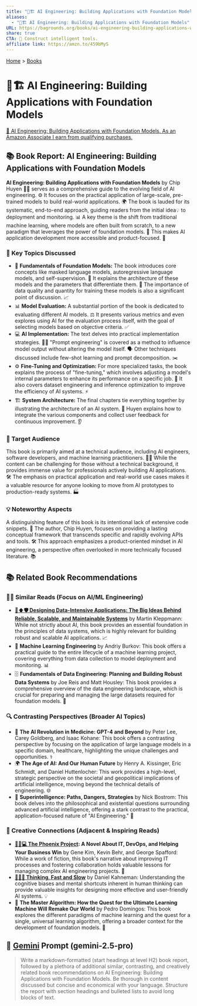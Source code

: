 ```yaml
---
title: "🤖🏗️ AI Engineering: Building Applications with Foundation Models"
aliases:
  - "🤖🏗️ AI Engineering: Building Applications with Foundation Models"
URL: https://bagrounds.org/books/ai-engineering-building-applications-with-foundation-models
share: true
CTA: 🤖 Construct intelligent tools.
affiliate link: https://amzn.to/459bMyS
---
```

[Home](../index.md) > [Books](./index.md)  
# 🤖🏗️ AI Engineering: Building Applications with Foundation Models  
[🛒 AI Engineering: Building Applications with Foundation Models. As an Amazon Associate I earn from qualifying purchases.](https://amzn.to/459bMyS)  
  
## 📚 Book Report: AI Engineering: Building Applications with Foundation Models  
  
**AI Engineering: Building Applications with Foundation Models** by Chip Huyen 👨‍💻 serves as a comprehensive guide to the evolving field of AI engineering. ⚙️ It focuses on the practical application of large-scale, pre-trained models to build real-world applications. 🌍 The book is lauded for its systematic, end-to-end approach, guiding readers from the initial idea💡 to deployment and monitoring. 📊 A key theme is the shift from traditional machine learning, where models are often built from scratch, to a new paradigm that leverages the power of foundation models. 🚀 This makes AI application development more accessible and product-focused. 🎯  
  
### 🔑 Key Topics Discussed  
  
* 🧠 **Fundamentals of Foundation Models:** The book introduces core concepts like masked language models, autoregressive language models, and self-supervision. 🤖 It explains the architecture of these models and the parameters that differentiate them. 🧮 The importance of data quality and quantity for training these models is also a significant point of discussion. 📈  
* 📊 **Model Evaluation:** A substantial portion of the book is dedicated to evaluating different AI models. ⚖️ It presents various metrics and even explores using AI for the evaluation process itself, with the goal of selecting models based on objective criteria. ✅  
* 💻 **AI Implementation:** The text delves into practical implementation strategies. 👨‍💻 "Prompt engineering" is covered as a method to influence model output without altering the model itself. 🗣️ Other techniques discussed include few-shot learning and prompt decomposition. ✂️  
* ⚙️ **Fine-Tuning and Optimization:** For more specialized tasks, the book explains the process of "fine-tuning," which involves adjusting a model's internal parameters to enhance its performance on a specific job. 🎯 It also covers dataset engineering and inference optimization to improve the efficiency of AI systems. ⚡  
* 🏗️ **System Architecture:** The final chapters tie everything together by illustrating the architecture of an AI system. 🧩 Huyen explains how to integrate the various components and collect user feedback for continuous improvement. 👂  
  
### 🎯 Target Audience  
  
This book is primarily aimed at a technical audience, including AI engineers, software developers, and machine learning practitioners. 🧑‍💼 While the content can be challenging for those without a technical background, it provides immense value for professionals actively building AI applications. 🛠️ The emphasis on practical application and real-world use cases makes it a valuable resource for anyone looking to move from AI prototypes to production-ready systems. 🏭  
  
### 💡 Noteworthy Aspects  
  
A distinguishing feature of this book is its intentional lack of extensive code snippets. 🚫 The author, Chip Huyen, focuses on providing a lasting conceptual framework that transcends specific and rapidly evolving APIs and tools. 🛠️ This approach emphasizes a product-oriented mindset in AI engineering, a perspective often overlooked in more technically focused literature. 📚  
  
## 📚 Related Book Recommendations  
  
### 🧑‍💻 Similar Reads (Focus on AI/ML Engineering)  
  
* **[💾⬆️🛡️ Designing Data-Intensive Applications: The Big Ideas Behind Reliable, Scalable, and Maintainable Systems](./designing-data-intensive-applications.md)** by Martin Kleppmann: While not strictly about AI, this book provides an essential foundation in the principles of data systems, which is highly relevant for building robust and scalable AI applications. 📈  
* 🤖 **Machine Learning Engineering** by Andriy Burkov: This book offers a practical guide to the entire lifecycle of a machine learning project, covering everything from data collection to model deployment and monitoring. 📊  
* 🗄️ **Fundamentals of Data Engineering: Planning and Building Robust Data Systems** by Joe Reis and Matt Housley: This book provides a comprehensive overview of the data engineering landscape, which is crucial for preparing and managing the large datasets required for foundation models. 💾  
  
### 🔍 Contrasting Perspectives (Broader AI Topics)  
  
* 🏥 **The AI Revolution in Medicine: GPT-4 and Beyond** by Peter Lee, Carey Goldberg, and Isaac Kohane: This book offers a contrasting perspective by focusing on the application of large language models in a specific domain, healthcare, highlighting the unique challenges and opportunities. ⚕️  
* 🌍 **The Age of AI: And Our Human Future** by Henry A. Kissinger, Eric Schmidt, and Daniel Huttenlocher: This work provides a high-level, strategic perspective on the societal and geopolitical implications of artificial intelligence, moving beyond the technical details of engineering. 🌐  
* 🤔 **Superintelligence: Paths, Dangers, Strategies** by Nick Bostrom: This book delves into the philosophical and existential questions surrounding advanced artificial intelligence, offering a stark contrast to the practical, application-focused nature of "AI Engineering." 🤯  
  
### 🎨 Creative Connections (Adjacent & Inspiring Reads)  
  
* **[🐦‍🔥💻 The Phoenix Project](./the-phoenix-project.md): A Novel About IT, DevOps, and Helping Your Business Win** by Gene Kim, Kevin Behr, and George Spafford: While a work of fiction, this book's narrative about improving IT processes and fostering collaboration holds valuable lessons for managing complex AI engineering projects. 🤝  
* **[🤔🐇🐢 Thinking, Fast and Slow](./thinking-fast-and-slow.md)** by Daniel Kahneman: Understanding the cognitive biases and mental shortcuts inherent in human thinking can provide valuable insights for designing more effective and user-friendly AI systems. 💡  
* 🌟 **The Master Algorithm: How the Quest for the Ultimate Learning Machine Will Remake Our World** by Pedro Domingos: This book explores the different paradigms of machine learning and the quest for a single, universal learning algorithm, offering a broader context for the development of foundation models. 🔭  
  
## 💬 [Gemini](../software/gemini.md) Prompt (gemini-2.5-pro)  
> Write a markdown-formatted (start headings at level H2) book report, followed by a plethora of additional similar, contrasting, and creatively related book recommendations on AI Engineering: Building Applications with Foundation Models. Be thorough in content discussed but concise and economical with your language. Structure the report with section headings and bulleted lists to avoid long blocks of text.